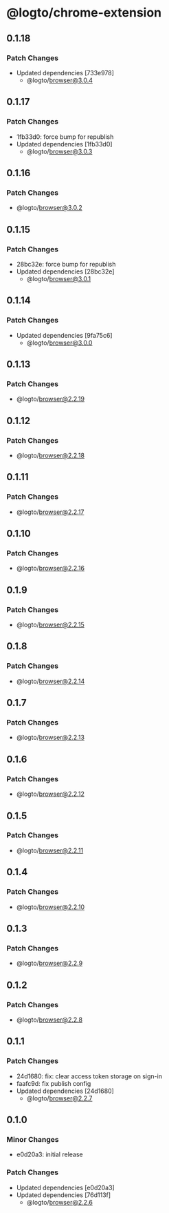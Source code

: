 # @logto/chrome-extension

## 0.1.18

### Patch Changes

- Updated dependencies [733e978]
  - @logto/browser@3.0.4

## 0.1.17

### Patch Changes

- 1fb33d0: force bump for republish
- Updated dependencies [1fb33d0]
  - @logto/browser@3.0.3

## 0.1.16

### Patch Changes

- @logto/browser@3.0.2

## 0.1.15

### Patch Changes

- 28bc32e: force bump for republish
- Updated dependencies [28bc32e]
  - @logto/browser@3.0.1

## 0.1.14

### Patch Changes

- Updated dependencies [9fa75c6]
  - @logto/browser@3.0.0

## 0.1.13

### Patch Changes

- @logto/browser@2.2.19

## 0.1.12

### Patch Changes

- @logto/browser@2.2.18

## 0.1.11

### Patch Changes

- @logto/browser@2.2.17

## 0.1.10

### Patch Changes

- @logto/browser@2.2.16

## 0.1.9

### Patch Changes

- @logto/browser@2.2.15

## 0.1.8

### Patch Changes

- @logto/browser@2.2.14

## 0.1.7

### Patch Changes

- @logto/browser@2.2.13

## 0.1.6

### Patch Changes

- @logto/browser@2.2.12

## 0.1.5

### Patch Changes

- @logto/browser@2.2.11

## 0.1.4

### Patch Changes

- @logto/browser@2.2.10

## 0.1.3

### Patch Changes

- @logto/browser@2.2.9

## 0.1.2

### Patch Changes

- @logto/browser@2.2.8

## 0.1.1

### Patch Changes

- 24d1680: fix: clear access token storage on sign-in
- faafc9d: fix publish config
- Updated dependencies [24d1680]
  - @logto/browser@2.2.7

## 0.1.0

### Minor Changes

- e0d20a3: initial release

### Patch Changes

- Updated dependencies [e0d20a3]
- Updated dependencies [76d113f]
  - @logto/browser@2.2.6

